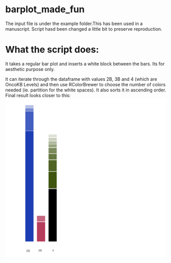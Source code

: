 # barplot_made_fun

The input file is under the example folder.This has been used in a manuscript. Script hasd been changed a little bit to preserve reproduction. 

What the script does:
====================
It takes a regular bar plot and inserts a white block between the bars. Its for aesthetic purpose  only. 

It can iterate through the dataframe with values 2B, 3B and 4 (which are OncoKB Levels) and then use RColorBrewer to choose the number of colors needed (ie. partition for the white spaces). It also sorts it in ascending order.
Final result looks closer to this:
<img src = example/Example_barplot.png>
